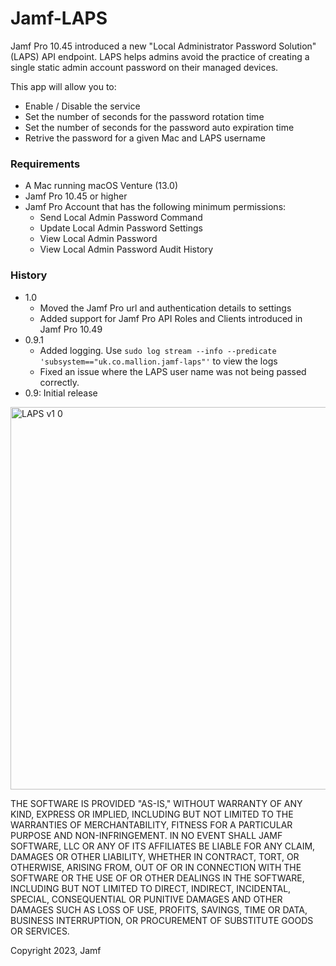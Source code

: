 # Jamf-LAPS

Jamf Pro 10.45 introduced a new "Local Administrator Password Solution" (LAPS) API endpoint. LAPS helps admins avoid the practice of creating a single static admin account password on their managed devices. 

This app will allow you to:

- Enable / Disable the service
- Set the number of seconds for the password rotation time
- Set the number of seconds for the password auto expiration time
- Retrive the password for a given Mac and LAPS username

### Requirements

- A Mac running macOS Venture (13.0)
- Jamf Pro 10.45 or higher
- Jamf Pro Account that has the following minimum permissions:
  - Send Local Admin Password Command
  - Update Local Admin Password Settings
  - View Local Admin Password
  - View Local Admin Password Audit History

### History
- 1.0
  - Moved the Jamf Pro url and authentication details to settings
  - Added support for Jamf Pro API Roles and Clients introduced in Jamf Pro 10.49
- 0.9.1
  - Added logging. Use `sudo log stream --info --predicate 'subsystem=="uk.co.mallion.jamf-laps"'` to view the logs
  - Fixed an issue where the LAPS user name was not being passed correctly.
- 0.9: Initial release



<img width="612" alt="LAPS v1 0" src="https://github.com/jamf/jamf-laps/assets/29920386/f6e5301d-0284-4274-8e12-67df226c3fea">


THE SOFTWARE IS PROVIDED "AS-IS," WITHOUT WARRANTY OF ANY KIND, EXPRESS OR IMPLIED, INCLUDING BUT NOT LIMITED TO THE WARRANTIES OF MERCHANTABILITY, FITNESS FOR A PARTICULAR PURPOSE AND NON-INFRINGEMENT. IN NO EVENT SHALL JAMF SOFTWARE, LLC OR ANY OF ITS AFFILIATES BE LIABLE FOR ANY CLAIM, DAMAGES OR OTHER LIABILITY, WHETHER IN CONTRACT, TORT, OR OTHERWISE, ARISING FROM, OUT OF OR IN CONNECTION WITH THE SOFTWARE OR THE USE OF OR OTHER DEALINGS IN THE SOFTWARE, INCLUDING BUT NOT LIMITED TO DIRECT, INDIRECT, INCIDENTAL, SPECIAL, CONSEQUENTIAL OR PUNITIVE DAMAGES AND OTHER DAMAGES SUCH AS LOSS OF USE, PROFITS, SAVINGS, TIME OR DATA, BUSINESS INTERRUPTION, OR PROCUREMENT OF SUBSTITUTE GOODS OR SERVICES.

Copyright 2023, Jamf
